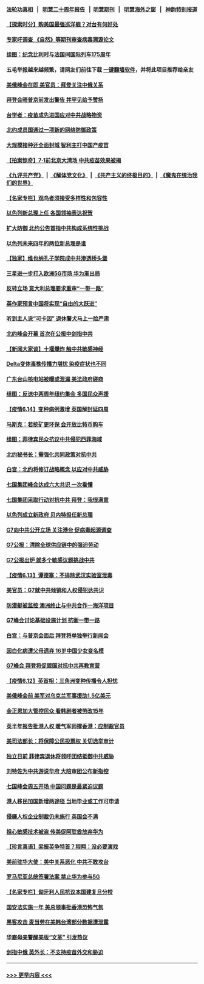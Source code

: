 #### [法轮功真相](https://github.com/gfw-breaker/truth/blob/master/README.md?t=0) &nbsp;&nbsp;|&nbsp;&nbsp; [明慧二十周年报告](https://github.com/gfw-breaker/mh-reports/blob/master/README.md?t=0) &nbsp;&nbsp;|&nbsp;&nbsp;[明慧期刊](https://github.com/gfw-breaker/mh-qikan) &nbsp;&nbsp;|&nbsp;&nbsp; [明慧海外之窗](https://github.com/gfw-breaker/mh-news/blob/master/README.md?t=0) &nbsp;&nbsp;|&nbsp;&nbsp; [神韵特别报道](https://github.com/gfw-breaker/mh-news/blob/master/shenyun.md?t=0)
#### [【探索时分】购美国最强巡洋舰？对台有何好处](../pages/nsc418/n13021908.md?t=06152002) 
#### [专家吁调查 《自然》等期刊审查病毒溯源论文](../pages/nsc418/n13023139.md?t=06152002) 
#### [组图：纪念比利时与法国间国际列车175周年](../pages/nsc418/n13022917.md?t=06152002) 
#### 五毛举报越来越频繁，请网友们前往下载 [一键翻墙软件](https://github.com/gfw-breaker/ssr-accounts)，并将此项目推荐给亲友
#### [美俄峰会在即 美官员：拜登关注中俄关系](../pages/nsc418/n13022891.md?t=06152002) 
#### [拜登会晤普京前发出警告 并罕见给予赞扬](../pages/nsc418/n13022468.md?t=06152002) 
#### [台学者：疫苗成先进国应对中共战略物资](../pages/nsc418/n13022441.md?t=06152002) 
#### [北约成员国通过一项新的网络防御政策](../pages/nsc418/n13022233.md?t=06152002) 
#### [大规模接种还全面封城 智利主打中国产疫苗](../pages/nsc418/n13022053.md?t=06152002) 
#### [【拍案惊奇】7‧1前北京大清场 中共疫苗效果被揭](../pages/nsc418/n13020472.md?t=06152002) 
#### [《九评共产党》](https://github.com/begood0513/9ping.md/blob/master/README.md) &nbsp;|&nbsp; [《解体党文化》](../../../../jtdwh.md/blob/master/README.md)  &nbsp;|&nbsp; [《共产主义的终极目的》](../../../../gczydzjmd.md/blob/master/README.md) &nbsp;|&nbsp; [《魔鬼在统治我们的世界》](../../../../mgztzwmdsj.md/blob/master/README.md) 
#### [【名家专栏】观鸟者须接受多样性和包容性](../pages/nsc418/n13021151.md?t=06152002) 
#### [以色列新总理上任 各国领袖表达祝贺](../pages/nsc418/n13021838.md?t=06152002) 
#### [扩大防御 北约公告首指中共构成系统性挑战](../pages/nsc418/n13021758.md?t=06152002) 
#### [以色列未来四年的两位新总理是谁](../pages/nsc418/n13021459.md?t=06152002) 
#### [【独家】维也纳孔子学院成中共渗透桥头堡](../pages/nsc418/n12990081.md?t=06152002) 
#### [三星进一步打入欧洲5G市场 华为渐出局](../pages/nsc418/n13021536.md?t=06152002) 
#### [反转立场 意大利总理要求重审“一带一路”](../pages/nsc418/n13021413.md?t=06152002) 
#### [英作家预言中国将实现“自由的大跃进”](../pages/nsc418/n13021279.md?t=06152002) 
#### [听到主人说“可卡因” 退休警犬马上一脸严肃](../pages/nsc418/n13020801.md?t=06152002) 
#### [北约峰会开幕 首次在公报中剑指中共](../pages/nsc418/n13021423.md?t=06152002) 
#### [【新闻大家谈】十堰爆炸 触中共敏感神经](../pages/nsc418/n13021116.md?t=06152002) 
#### [Delta变体毒株传播力堪忧 染疫症状也不同](../pages/nsc418/n13021222.md?t=06152002) 
#### [广东台山核电站被曝或泄漏 美法政府磋商](../pages/nsc418/n13021195.md?t=06152002) 
#### [组图：反送中两周年纽约集会 多国民众声援](../pages/nsc418/n13020943.md?t=06152002) 
#### [【疫情6.14】变种病例激增 英国解封延四周](../pages/nsc418/n13020806.md?t=06152002) 
#### [马斯克：若挖矿更环保 会开放比特币购车](../pages/nsc418/n13020807.md?t=06152002) 
#### [组图：菲律宾民众抗议中共侵犯西菲海域](../pages/nsc418/n13020731.md?t=06152002) 
#### [北约秘书长：需强化共同政策对抗中共](../pages/nsc418/n13020371.md?t=06152002) 
#### [白宫：北约将修订战略概念 以应对中共威胁](../pages/nsc418/n13020216.md?t=06152002) 
#### [七国集团峰会达成六大共识 一次看懂](../pages/nsc418/n13019857.md?t=06152002) 
#### [七国集团采取行动对抗中共 拜登：我很满意](../pages/nsc418/n13019732.md?t=06152002) 
#### [以色列成立新政府 贝内特担任新总理](../pages/nsc418/n13019788.md?t=06152002) 
#### [G7向中共公开立场 关注港台 促病毒起源调查](../pages/nsc418/n13019759.md?t=06152002) 
#### [G7公报：清除全球供应链中的强迫劳动](../pages/nsc418/n13019695.md?t=06152002) 
#### [G7公报出炉 就多个敏感议题挑战中共](../pages/nsc418/n13019389.md?t=06152002) 
#### [【疫情6.13】谭德塞：不排除武汉实验室泄毒](../pages/nsc418/n13019005.md?t=06152002) 
#### [美官员：G7就中共倾销和人权侵犯达共识](../pages/nsc418/n13018231.md?t=06152002) 
#### [防潜艇被监控 澳洲终止与中共合作一海洋项目](../pages/nsc418/n13018180.md?t=06152002) 
#### [G7峰会讨论基础设施计划 抗衡一带一路](../pages/nsc418/n13017810.md?t=06152002) 
#### [白宫：与普京会面后 拜登将单独举行新闻会](../pages/nsc418/n13018084.md?t=06152002) 
#### [因白化病遭父母遗弃 16岁中国少女变名模](../pages/nsc418/n13016937.md?t=06152002) 
#### [G7峰会 拜登将促盟国对抗中共再教育营](../pages/nsc418/n13017649.md?t=06152002) 
#### [【疫情6.12】英首相：三角洲变种传播令人担忧](../pages/nsc418/n13017379.md?t=06152002) 
#### [美俄峰会前 美军对乌克兰军事援助1.5亿美元](../pages/nsc418/n13017229.md?t=06152002) 
#### [金正恩加大管控民众 看韩剧者被劳改15年](../pages/nsc418/n13016920.md?t=06152002) 
#### [英半年报告批港人权 暖气军师撑香港：应制裁官员](../pages/nsc418/n13017025.md?t=06152002) 
#### [美司法部长：将保障公民投票权 关切选举审计](../pages/nsc418/n13016874.md?t=06152002) 
#### [独立日前 菲律宾退休将领吁团结抵御中共威胁](../pages/nsc418/n13016402.md?t=06152002) 
#### [刘特佐为中共游说华府 大陪审团公布新指控](../pages/nsc418/n13015936.md?t=06152002) 
#### [七国峰会周五开场 中国问题是最紧迫议题](../pages/nsc418/n13016362.md?t=06152002) 
#### [港人移民加国新增两途径 当地毕业或工作可申请](../pages/nsc418/n13016219.md?t=06152002) 
#### [侵疆人权企业制裁仍未施行 英国会不满](../pages/nsc418/n13016184.md?t=06152002) 
#### [担心敏感技术被盗 传美促阿联酋放弃华为](../pages/nsc418/n13016162.md?t=06152002) 
#### [【珍言真语】梁振英争特首？程翔：没必要演戏](../pages/nsc418/n13016036.md?t=06152002) 
#### [美前驻华大使：美中关系恶化 中共不敢攻台](../pages/nsc418/n13015946.md?t=06152002) 
#### [罗马尼亚总统签署法案 禁止华为参与5G](../pages/nsc418/n13015943.md?t=06152002) 
#### [【名家专栏】匈牙利人民抗议本国建复旦分校](../pages/nsc418/n13015605.md?t=06152002) 
#### [国安法实施一年 美总领事批香港恐怖气氛](../pages/nsc418/n13015917.md?t=06152002) 
#### [黑客攻击 麦当劳在美韩台湾部分数据遭泄露](../pages/nsc418/n13015823.md?t=06152002) 
#### [华裔母亲警醒美版“文革” 引发热议](../pages/nsc418/n13015358.md?t=06152002) 
#### [剑指中俄 英外长：不支持疫苗外交和胁迫](../pages/nsc418/n13015608.md?t=06152002) 

----
#### [ >>> 更早内容 <<< ](../indexes/nsc418-earlier.md)
